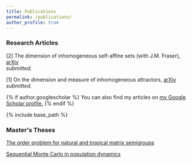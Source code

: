 ```yaml
---
title: Publications
permalink: /publications/
author_profile: true
---
```


### Research Articles

[2] The dimension of inhomogeneous self-affine sets (with J.M. Fraser), [arXiv](https://arxiv.org/abs/1807.08694)  
*submitted.*

[1] On the dimension and measure of inhomogeneous attractors, [arXiv](https://arxiv.org/abs/1805.00887)  
*submitted.*

{% if author.googlescholar %}
  You can also find my articles on <u><a href="{{author.googlescholar}}">my Google Scholar profile</a>.</u>
{% endif %}

{% include base_path %}


### Master's Theses

[The order problem for natural and tropical matrix semigroups](https://stuartburrell.github.io/stuartburrell/files/gapthesis.pdf)  

[Sequential Monte Carlo in population dynamics](https://stuartburrell.github.io/stuartburrell/files/smcthesis.pdf)  
